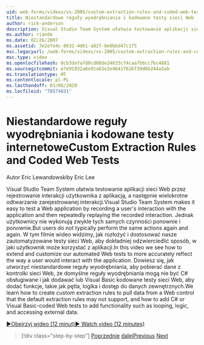 ```yaml
---
uid: web-forms/videos/vs-2005/custom-extraction-rules-and-coded-web-tests
title: Niestandardowe reguły wyodrębniania i kodowane testy sieci Web | Microsoft Docs
author: rick-anderson
description: Visual Studio Team System ułatwia testowanie aplikacji sieci Web przez rejestrowanie interakcji użytkownika z aplikacją, a następnie wielokrotne odtwarzanie ponownie...
ms.author: riande
ms.date: 02/26/2007
ms.assetid: 7e2efe4c-8632-4d61-a82f-8e0bbd47c175
msc.legacyurl: /web-forms/videos/vs-2005/custom-extraction-rules-and-coded-web-tests
msc.type: video
ms.openlocfilehash: 0cb3dafa7d0cd08de24633cf4caa7b6cc7bc4881
ms.sourcegitcommit: e7e91932a6e91a63e2e46417626f39d6b244a3ab
ms.translationtype: MT
ms.contentlocale: pl-PL
ms.lasthandoff: 03/06/2020
ms.locfileid: "78574831"
---
```

# <a name="custom-extraction-rules-and-coded-web-tests"></a><span data-ttu-id="1fe3d-103">Niestandardowe reguły wyodrębniania i kodowane testy internetowe</span><span class="sxs-lookup"><span data-stu-id="1fe3d-103">Custom Extraction Rules and Coded Web Tests</span></span>

<span data-ttu-id="1fe3d-104">Autor Eric Lewandowski</span><span class="sxs-lookup"><span data-stu-id="1fe3d-104">by Eric Lee</span></span>

<span data-ttu-id="1fe3d-105">Visual Studio Team System ułatwia testowanie aplikacji sieci Web przez rejestrowanie interakcji użytkownika z aplikacją, a następnie wielokrotne odtwarzanie zarejestrowanej interakcji.</span><span class="sxs-lookup"><span data-stu-id="1fe3d-105">Visual Studio Team System makes it easy to test a Web application by recording a user's interaction with the application and then repeatedly replaying the recorded interaction.</span></span> <span data-ttu-id="1fe3d-106">Jednak użytkownicy nie wykonują zwykle tych samych czynności ponownie i ponownie.</span><span class="sxs-lookup"><span data-stu-id="1fe3d-106">But users do not typically perform the same actions again and again.</span></span> <span data-ttu-id="1fe3d-107">W tym filmie wideo widzimy, jak rozłożyć i dostosować nasze zautomatyzowane testy sieci Web, aby dokładniej odzwierciedlić sposób, w jaki użytkownik może korzystać z aplikacji.</span><span class="sxs-lookup"><span data-stu-id="1fe3d-107">In this video we see how to extend and customize our automated Web tests to more accurately reflect the way a user would interact with the application.</span></span> <span data-ttu-id="1fe3d-108">Dowiesz się, jak utworzyć niestandardowe reguły wyodrębniania, aby pobierać dane z kontrolki sieci Web, że domyślne reguły wyodrębniania mogą nie być C# obsługiwane i jak dodawać lub Visual Basic kodowane testy sieci Web, aby dodać funkcje, takie jak pętla, logika i dostęp do danych zewnętrznych.</span><span class="sxs-lookup"><span data-stu-id="1fe3d-108">We learn how to create custom extraction rules to pull data from a Web control that the default extraction rules may not support, and how to add C# or Visual Basic-coded Web tests to add functionality such as looping, logic, and accessing external data.</span></span>

[<span data-ttu-id="1fe3d-109">&#9654;Obejrzyj wideo (12 minut)</span><span class="sxs-lookup"><span data-stu-id="1fe3d-109">&#9654; Watch video (12 minutes)</span></span>](https://channel9.msdn.com/Blogs/ASP-NET-Site-Videos/custom-extraction-rules-and-coded-web-tests)

> [!div class="step-by-step"]
> <span data-ttu-id="1fe3d-110">[Poprzednie](code-coverage-of-automated-tests.md)
> [dalej](the-effects-of-caching.md)</span><span class="sxs-lookup"><span data-stu-id="1fe3d-110">[Previous](code-coverage-of-automated-tests.md)
[Next](the-effects-of-caching.md)</span></span>
